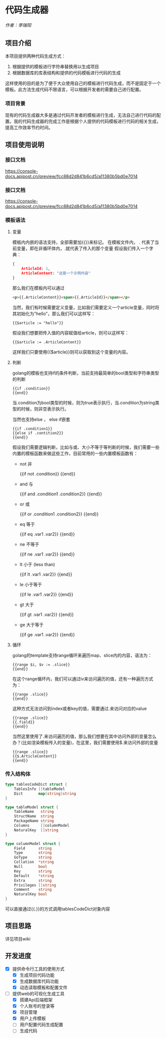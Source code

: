 # 代码生成器
###### 作者：李瑞阳

## 项目介绍
本项目提供两种代码生成方式：

1. 根据提供的模板进行字符串替换用以生成项目
2. 根据数据库的库表结构和提供的代码模板进行代码的生成

这样使用的目的是为了便于大众使用自己的模板进行代码生成，而不是固定于一个模板。此方法生成代码不限语言，可以根据开发者的需要自己进行配置。

### 项目背景

现有的代码生成器大多是通过代码开发者的模板进行生成，无法自己进行代码的配置。我的代码生成器的完成工作是根据个人提供的代码模板进行代码的相关生成，提高工作效率节约时间。

## 项目使用说明
### 接口文档
https://console-docs.apipost.cn/preview/fcc88d2d841b6cd5/a11380b5bd0e7014

### 接口文档
https://console-docs.apipost.cn/preview/fcc88d2d841b6cd5/a11380b5bd0e7014

### 模板语法

1. 变量

   模板内内嵌的语法支持，全部需要加{{}}来标记。
   在模板文件内， . 代表了当前变量，即在非循环体内，.就代表了传入的那个变量
   假设我们传入一个字典：

   ```json
   {
       ArticleId: 1,
       ArticleContent: "这是一个示例内容"
   }
   ```

   那么我们在模板内可以通过

   ```html
   <p>{{.ArticleContent}}<span>{{.ArticleId}}</span></p>
   ```

   当然，我们有时候需要定义变量，比如我们需要定义一个article变量，同时将其初始化为”hello”，那么我们可以这样写：

   ```
   {{$article := "hello"}}
   ```

   假设我们想要把传入值的内容赋值给article，则可以这样写：

   ```
   {{$article := .ArticleContent}}
   ```

   这样我们只要使用{{$article}}则可以获取到这个变量的内容。

2. 判断

   golang的模板也支持if的条件判断，当前支持最简单的bool类型和字符串类型的判断

   ```
   {{if .condition}}
   {{end}}
   ```

   当.condition为bool类型的时候，则为true表示执行，当.condition为string类型的时候，则非空表示执行。

   当然也支持else ， else if嵌套

   ```
   {{if .condition1}}
   {{else if .contition2}}
   {{end}}
   ```

   假设我们需要逻辑判断，比如与或、大小不等于等判断的时候，我们需要一些内置的模板函数来做这些工作，目前常用的一些内置模板函数有：

   - not 非

     {{if not .condition}}
     {{end}}

   - and 与

     {{if and .condition1 .condition2}}
     {{end}}

   - or 或

     {{if or .condition1 .condition2}}
     {{end}}

   - eq 等于

     {{if eq .var1 .var2}}
     {{end}}

   - ne 不等于

     {{if ne .var1 .var2}}
     {{end}}

   - lt 小于 (less than)

     {{if lt .var1 .var2}}
     {{end}}

   - le 小于等于

     {{if le .var1 .var2}}
     {{end}}

   - gt 大于

     {{if gt .var1 .var2}}
     {{end}}

   - ge 大于等于

     {{if ge .var1 .var2}}
     {{end}}

3. 循环

   golang的template支持range循环来遍历map、slice内的内容，语法为：

   ```
   {{range $i, $v := .slice}}
   {{end}}
   ```

   在这个range循环内，我们可以通过iv来访问遍历的值，还有一种遍历方式为：

   ```
   {{range .slice}}
   {{end}}
   ```

   这种方式无法访问到index或者key的值，需要通过.来访问对应的value

   ```
   {{range .slice}}
   {{.field}}
   {{end}}
   ```

   当然这里使用了.来访问遍历的值，那么我们想要在其中访问外部的变量怎么办？(比如渲染模板传入的变量)，在这里，我们需要使用$.来访问外部的变量

   ```
   {{range .slice}}
   {{$.ArticleContent}}
   {{end}}
   ```

### 传入结构体

```go
type tablesCodeDict struct {
	TablesInfo []tableModel
	Dict       map[string]string
}

type tableModel struct {
	TableName   string
	StructName  string
	PackageName string
	Columns     []columnModel
	NaturalKey  []string
}

type columnModel struct {
	Field      string
	Type       string
	GoType     string
	Collation  *string
	Null       bool
	Key        string
	Default    *string
	Extra      string
	Privileges []string
	Comment    string
	NaturalKey bool
}
```

可以直接通过{{.}}的方式调用tablesCodeDict对象内容

## 项目思路

详见项目wiki

## 开发进度

- [x] 提供命令行工具的使用方式
  - [x] 生成项目代码功能
  - [x] 生成数据库代码功能
  - [x] 动态读取模板和配置文件
- [ ] 提供web的可视化生成工具
  - [x] 搭建Api后端框架
  - [x] 个人账号的登录等
  - [x] 项目管理
  - [x] 用户上传模板
  - [ ] 用户配置代码生成配置
  - [ ] 生成代码